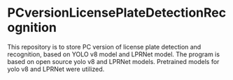 # PCversionLicensePlateDetectionRecognition
This repository is to store PC version of license plate detection and recognition, based on YOLO v8 model and LPRNet model.
The program is based on open source yolo v8 and LPRNet models.
Pretrained models for yolo v8 and LPRNet were utilized. 
